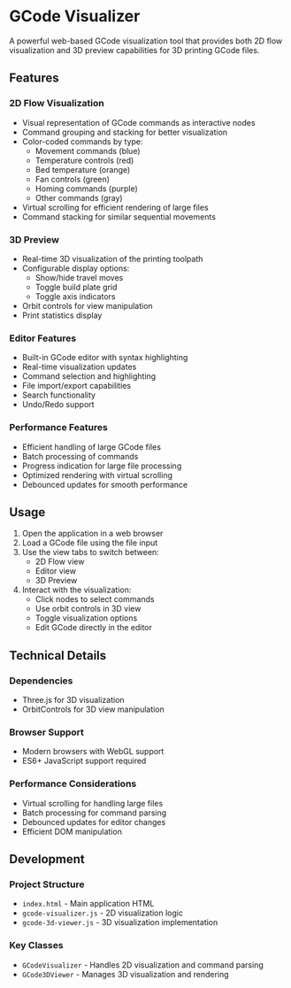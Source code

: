 # GCode Visualizer

A powerful web-based GCode visualization tool that provides both 2D flow visualization and 3D preview capabilities for 3D printing GCode files.

## Features

### 2D Flow Visualization
- Visual representation of GCode commands as interactive nodes
- Command grouping and stacking for better visualization
- Color-coded commands by type:
  - Movement commands (blue)
  - Temperature controls (red)
  - Bed temperature (orange)
  - Fan controls (green)
  - Homing commands (purple)
  - Other commands (gray)
- Virtual scrolling for efficient rendering of large files
- Command stacking for similar sequential movements

### 3D Preview
- Real-time 3D visualization of the printing toolpath
- Configurable display options:
  - Show/hide travel moves
  - Toggle build plate grid
  - Toggle axis indicators
- Orbit controls for view manipulation
- Print statistics display

### Editor Features
- Built-in GCode editor with syntax highlighting
- Real-time visualization updates
- Command selection and highlighting
- File import/export capabilities
- Search functionality
- Undo/Redo support

### Performance Features
- Efficient handling of large GCode files
- Batch processing of commands
- Progress indication for large file processing
- Optimized rendering with virtual scrolling
- Debounced updates for smooth performance

## Usage

1. Open the application in a web browser
2. Load a GCode file using the file input
3. Use the view tabs to switch between:
   - 2D Flow view
   - Editor view
   - 3D Preview
4. Interact with the visualization:
   - Click nodes to select commands
   - Use orbit controls in 3D view
   - Toggle visualization options
   - Edit GCode directly in the editor

## Technical Details

### Dependencies
- Three.js for 3D visualization
- OrbitControls for 3D view manipulation

### Browser Support
- Modern browsers with WebGL support
- ES6+ JavaScript support required

### Performance Considerations
- Virtual scrolling for handling large files
- Batch processing for command parsing
- Debounced updates for editor changes
- Efficient DOM manipulation

## Development

### Project Structure
- `index.html` - Main application HTML
- `gcode-visualizer.js` - 2D visualization logic
- `gcode-3d-viewer.js` - 3D visualization implementation

### Key Classes
- `GCodeVisualizer` - Handles 2D visualization and command parsing
- `GCode3DViewer` - Manages 3D visualization and rendering


